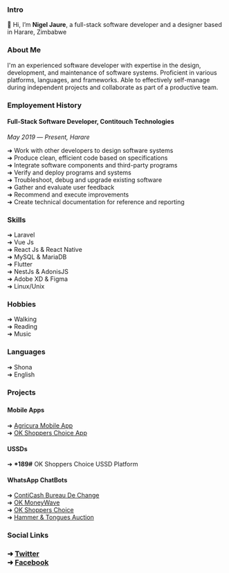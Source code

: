 <h3>Intro</h3> 
 
👋 Hi, I’m **Nigel Jaure**, a full-stack software developer and a designer based in Harare, Zimbabwe
 
<h3>About Me</h3>

I'm an experienced software developer with expertise in the design, development, and maintenance of software systems. Proficient in various platforms, languages, and frameworks. Able to effectively self-manage during independent projects and collaborate as part of a productive team.

<h3>Employement History</h3>

<h4>Full-Stack Software Developer, Contitouch Technologies</h4>

*May 2019* — *Present, Harare*

➜ Work with other developers to design software systems <br>
➜ Produce clean, efficient code based on specifications <br>
➜ Integrate software components and third-party programs <br>
➜ Verify and deploy programs and systems <br>
➜ Troubleshoot, debug and upgrade existing software <br>
➜ Gather and evaluate user feedback <br>
➜ Recommend and execute improvements <br>
➜ Create technical documentation for reference and reporting <br>

<h3>Skills</h3>

➜ Laravel <br>
➜ Vue Js <br>
➜ React Js & React Native <br>
➜ MySQL & MariaDB <br>
➜ Flutter <br>
➜ NestJs & AdonisJS <br>
➜ Adobe XD & Figma <br>
➜ Linux/Unix <br>

<h3>Hobbies</h3>

➜ Walking <br>
➜ Reading <br>
➜ Music <br>

<h3>Languages</h3>

➜ Shona <br>
➜ English <br>

<h3>Projects<h3/>

<h4> Mobile Apps </h4>

➜ <a href="https://play.google.com/store/apps/details?id=zw.co.contitouch.agricura&hl=en&gl=US"> Agricura Mobile App </a> <br>
➜ <a href="https://play.google.com/store/apps/details?id=com.promo.shopperschoice"> OK Shoppers Choice App </a> <br>

<h4> USSDs </h4>

➜ <b>*189#</b> OK Shoppers Choice USSD Platform  <br>

<h4> WhatsApp ChatBots </h4>

➜ <a href="https://wa.me/263788788045"> ContiCash Bureau De Change </a> <br>
➜ <a href="https://wa.me/263774644421"> OK MoneyWave </a> <br>
➜ <a href="https://wa.me/263788788034"> OK Shoppers Choice </a> <br>
➜ <a href="https://wa.me/263788788051"> Hammer & Tongues Auction </a> <br>

<h3>Social Links<h3/>

➜ <a href="https://twitter.com/iamjenesiszw">Twitter</a> <br>
➜ <a href="https://www.facebook.com/profile.php?id=100086564661839">Facebook</a> <br>


